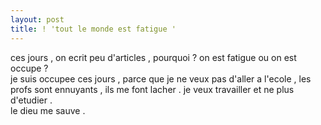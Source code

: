 ```yaml
---
layout: post
title: ! 'tout le monde est fatigue '
---
```


<p>ces jours , on ecrit peu d&#39;articles , pourquoi ? on est fatigue ou on est occupe ?<br />je suis occupee ces jours , parce que je ne veux pas d&#39;aller a l&#39;ecole , les profs  sont ennuyants ,  ils me font lacher . je veux travailler et ne plus d&#39;etudier .<br />le dieu me sauve .</p>
